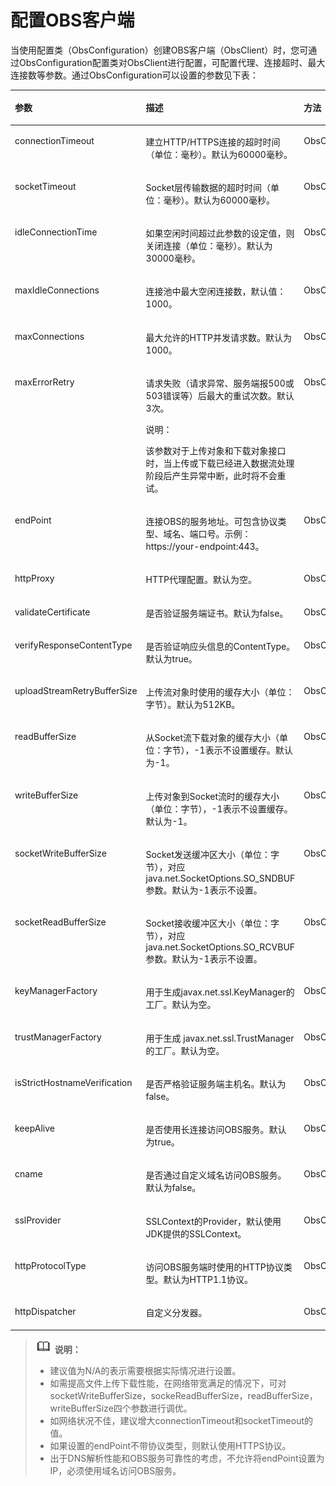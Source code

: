 # 配置OBS客户端<a name="obs_21_0203"></a>

当使用配置类（ObsConfiguration）创建OBS客户端（ObsClient）时，您可通过ObsConfiguration配置类对ObsClient进行配置，可配置代理、连接超时、最大连接数等参数。通过ObsConfiguration可以设置的参数见下表：

<a name="table10831182114445"></a>
<table><thead align="left"><tr id="row683212154419"><th class="cellrowborder" valign="top" width="22.772277227722775%" id="mcps1.1.5.1.1"><p id="p118329219446"><a name="p118329219446"></a><a name="p118329219446"></a><strong id="b9209101404510"><a name="b9209101404510"></a><a name="b9209101404510"></a>参数</strong></p>
</th>
<th class="cellrowborder" valign="top" width="26.732673267326735%" id="mcps1.1.5.1.2"><p id="p12832121184414"><a name="p12832121184414"></a><a name="p12832121184414"></a><strong id="b21682223450"><a name="b21682223450"></a><a name="b21682223450"></a>描述</strong></p>
</th>
<th class="cellrowborder" valign="top" width="33.663366336633665%" id="mcps1.1.5.1.3"><p id="p14832182111441"><a name="p14832182111441"></a><a name="p14832182111441"></a><strong id="b1910122517458"><a name="b1910122517458"></a><a name="b1910122517458"></a>方法</strong></p>
</th>
<th class="cellrowborder" valign="top" width="16.831683168316832%" id="mcps1.1.5.1.4"><p id="p174671008433"><a name="p174671008433"></a><a name="p174671008433"></a><strong id="b1128413161341"><a name="b1128413161341"></a><a name="b1128413161341"></a>建议值</strong></p>
</th>
</tr>
</thead>
<tbody><tr id="row108328217449"><td class="cellrowborder" valign="top" width="22.772277227722775%" headers="mcps1.1.5.1.1 "><p id="p16832192117441"><a name="p16832192117441"></a><a name="p16832192117441"></a>connectionTimeout</p>
</td>
<td class="cellrowborder" valign="top" width="26.732673267326735%" headers="mcps1.1.5.1.2 "><p id="p0832112144416"><a name="p0832112144416"></a><a name="p0832112144416"></a>建立HTTP/HTTPS连接的超时时间（单位：毫秒）。默认为60000毫秒。</p>
</td>
<td class="cellrowborder" valign="top" width="33.663366336633665%" headers="mcps1.1.5.1.3 "><p id="p883232118440"><a name="p883232118440"></a><a name="p883232118440"></a>ObsConfiguration.setConnectionTimeout</p>
</td>
<td class="cellrowborder" valign="top" width="16.831683168316832%" headers="mcps1.1.5.1.4 "><p id="p104681806437"><a name="p104681806437"></a><a name="p104681806437"></a>[10000, 60000]</p>
</td>
</tr>
<tr id="row48331421104417"><td class="cellrowborder" valign="top" width="22.772277227722775%" headers="mcps1.1.5.1.1 "><p id="p18833142116449"><a name="p18833142116449"></a><a name="p18833142116449"></a>socketTimeout</p>
</td>
<td class="cellrowborder" valign="top" width="26.732673267326735%" headers="mcps1.1.5.1.2 "><p id="p283372118449"><a name="p283372118449"></a><a name="p283372118449"></a>Socket层传输数据的超时时间（单位：毫秒）。默认为60000毫秒。</p>
</td>
<td class="cellrowborder" valign="top" width="33.663366336633665%" headers="mcps1.1.5.1.3 "><p id="p583302194414"><a name="p583302194414"></a><a name="p583302194414"></a>ObsConfiguration.setSocketTimeout</p>
</td>
<td class="cellrowborder" valign="top" width="16.831683168316832%" headers="mcps1.1.5.1.4 "><p id="p94681501436"><a name="p94681501436"></a><a name="p94681501436"></a>[10000, 60000]</p>
</td>
</tr>
<tr id="row724815598281"><td class="cellrowborder" valign="top" width="22.772277227722775%" headers="mcps1.1.5.1.1 "><p id="p22491159192810"><a name="p22491159192810"></a><a name="p22491159192810"></a>idleConnectionTime</p>
</td>
<td class="cellrowborder" valign="top" width="26.732673267326735%" headers="mcps1.1.5.1.2 "><p id="p1825065982818"><a name="p1825065982818"></a><a name="p1825065982818"></a>如果空闲时间超过此参数的设定值，则关闭连接（单位：毫秒）。默认为30000毫秒。</p>
</td>
<td class="cellrowborder" valign="top" width="33.663366336633665%" headers="mcps1.1.5.1.3 "><p id="p102505598288"><a name="p102505598288"></a><a name="p102505598288"></a>ObsConfiguration.setIdleConnectionTime</p>
</td>
<td class="cellrowborder" valign="top" width="16.831683168316832%" headers="mcps1.1.5.1.4 "><p id="p74687016437"><a name="p74687016437"></a><a name="p74687016437"></a>默认</p>
</td>
</tr>
<tr id="row6502192717387"><td class="cellrowborder" valign="top" width="22.772277227722775%" headers="mcps1.1.5.1.1 "><p id="p1050292773816"><a name="p1050292773816"></a><a name="p1050292773816"></a>maxIdleConnections</p>
</td>
<td class="cellrowborder" valign="top" width="26.732673267326735%" headers="mcps1.1.5.1.2 "><p id="p550282717384"><a name="p550282717384"></a><a name="p550282717384"></a>连接池中最大空闲连接数，默认值：1000。</p>
</td>
<td class="cellrowborder" valign="top" width="33.663366336633665%" headers="mcps1.1.5.1.3 "><p id="p13502102712382"><a name="p13502102712382"></a><a name="p13502102712382"></a>ObsConfiguration.setMaxIdleConnections</p>
</td>
<td class="cellrowborder" valign="top" width="16.831683168316832%" headers="mcps1.1.5.1.4 "><p id="p1150232793815"><a name="p1150232793815"></a><a name="p1150232793815"></a>N/A</p>
</td>
</tr>
<tr id="row168335218440"><td class="cellrowborder" valign="top" width="22.772277227722775%" headers="mcps1.1.5.1.1 "><p id="p1883352154411"><a name="p1883352154411"></a><a name="p1883352154411"></a>maxConnections</p>
</td>
<td class="cellrowborder" valign="top" width="26.732673267326735%" headers="mcps1.1.5.1.2 "><p id="p983302124412"><a name="p983302124412"></a><a name="p983302124412"></a>最大允许的HTTP并发请求数。默认为1000。</p>
</td>
<td class="cellrowborder" valign="top" width="33.663366336633665%" headers="mcps1.1.5.1.3 "><p id="p08335217449"><a name="p08335217449"></a><a name="p08335217449"></a>ObsConfiguration.setMaxConnections</p>
</td>
<td class="cellrowborder" valign="top" width="16.831683168316832%" headers="mcps1.1.5.1.4 "><p id="p44681909435"><a name="p44681909435"></a><a name="p44681909435"></a>默认</p>
</td>
</tr>
<tr id="row16833921104414"><td class="cellrowborder" valign="top" width="22.772277227722775%" headers="mcps1.1.5.1.1 "><p id="p178331621154413"><a name="p178331621154413"></a><a name="p178331621154413"></a>maxErrorRetry</p>
</td>
<td class="cellrowborder" valign="top" width="26.732673267326735%" headers="mcps1.1.5.1.2 "><p id="p78331121164412"><a name="p78331121164412"></a><a name="p78331121164412"></a>请求失败（请求异常、服务端报500或503错误等）后最大的重试次数。默认3次。</p>
<div class="note" id="note15205658102314"><a name="note15205658102314"></a><a name="note15205658102314"></a><span class="notetitle"> 说明： </span><div class="notebody"><p id="p1157424292417"><a name="p1157424292417"></a><a name="p1157424292417"></a>该参数对于上传对象和下载对象接口时，当上传或下载已经进入数据流处理阶段后产生异常中断，此时将不会重试。</p>
</div></div>
</td>
<td class="cellrowborder" valign="top" width="33.663366336633665%" headers="mcps1.1.5.1.3 "><p id="p188331621114420"><a name="p188331621114420"></a><a name="p188331621114420"></a>ObsConfiguration.setMaxErrorRetry</p>
</td>
<td class="cellrowborder" valign="top" width="16.831683168316832%" headers="mcps1.1.5.1.4 "><p id="p10468100174315"><a name="p10468100174315"></a><a name="p10468100174315"></a>[0, 5]</p>
</td>
</tr>
<tr id="row15833621134411"><td class="cellrowborder" valign="top" width="22.772277227722775%" headers="mcps1.1.5.1.1 "><p id="p68331421164412"><a name="p68331421164412"></a><a name="p68331421164412"></a>endPoint</p>
</td>
<td class="cellrowborder" valign="top" width="26.732673267326735%" headers="mcps1.1.5.1.2 "><p id="p1183382110444"><a name="p1183382110444"></a><a name="p1183382110444"></a>连接OBS的服务地址。可包含协议类型、域名、端口号。示例：https://your-endpoint:443。</p>
</td>
<td class="cellrowborder" valign="top" width="33.663366336633665%" headers="mcps1.1.5.1.3 "><p id="p19833132114442"><a name="p19833132114442"></a><a name="p19833132114442"></a>ObsConfiguration.setEndPoint</p>
</td>
<td class="cellrowborder" valign="top" width="16.831683168316832%" headers="mcps1.1.5.1.4 "><p id="p144683084318"><a name="p144683084318"></a><a name="p144683084318"></a>N/A</p>
</td>
</tr>
<tr id="row18901163111115"><td class="cellrowborder" valign="top" width="22.772277227722775%" headers="mcps1.1.5.1.1 "><p id="p19012313115"><a name="p19012313115"></a><a name="p19012313115"></a>httpProxy</p>
</td>
<td class="cellrowborder" valign="top" width="26.732673267326735%" headers="mcps1.1.5.1.2 "><p id="p8901131101112"><a name="p8901131101112"></a><a name="p8901131101112"></a>HTTP代理配置。默认为空。</p>
</td>
<td class="cellrowborder" valign="top" width="33.663366336633665%" headers="mcps1.1.5.1.3 "><p id="p79011831151119"><a name="p79011831151119"></a><a name="p79011831151119"></a>ObsConfiguration.setHttpProxy</p>
</td>
<td class="cellrowborder" valign="top" width="16.831683168316832%" headers="mcps1.1.5.1.4 "><p id="p204686074315"><a name="p204686074315"></a><a name="p204686074315"></a>N/A</p>
</td>
</tr>
<tr id="row0600952111317"><td class="cellrowborder" valign="top" width="22.772277227722775%" headers="mcps1.1.5.1.1 "><p id="p4600552171310"><a name="p4600552171310"></a><a name="p4600552171310"></a>validateCertificate</p>
</td>
<td class="cellrowborder" valign="top" width="26.732673267326735%" headers="mcps1.1.5.1.2 "><p id="p8601105251313"><a name="p8601105251313"></a><a name="p8601105251313"></a>是否验证服务端证书。默认为false。</p>
</td>
<td class="cellrowborder" valign="top" width="33.663366336633665%" headers="mcps1.1.5.1.3 "><p id="p1660135219139"><a name="p1660135219139"></a><a name="p1660135219139"></a>ObsConfiguration.setValidateCertificate</p>
</td>
<td class="cellrowborder" valign="top" width="16.831683168316832%" headers="mcps1.1.5.1.4 "><p id="p2046811054310"><a name="p2046811054310"></a><a name="p2046811054310"></a>N/A</p>
</td>
</tr>
<tr id="row1376292910153"><td class="cellrowborder" valign="top" width="22.772277227722775%" headers="mcps1.1.5.1.1 "><p id="p1176217292152"><a name="p1176217292152"></a><a name="p1176217292152"></a>verifyResponseContentType</p>
</td>
<td class="cellrowborder" valign="top" width="26.732673267326735%" headers="mcps1.1.5.1.2 "><p id="p1356155616158"><a name="p1356155616158"></a><a name="p1356155616158"></a>是否验证响应头信息的ContentType。默认为true。</p>
</td>
<td class="cellrowborder" valign="top" width="33.663366336633665%" headers="mcps1.1.5.1.3 "><p id="p2762162918151"><a name="p2762162918151"></a><a name="p2762162918151"></a>ObsConfiguration.setVerifyResponseContentType</p>
</td>
<td class="cellrowborder" valign="top" width="16.831683168316832%" headers="mcps1.1.5.1.4 "><p id="p184682044316"><a name="p184682044316"></a><a name="p184682044316"></a>默认</p>
</td>
</tr>
<tr id="row106540991712"><td class="cellrowborder" valign="top" width="22.772277227722775%" headers="mcps1.1.5.1.1 "><p id="p1065417941713"><a name="p1065417941713"></a><a name="p1065417941713"></a>uploadStreamRetryBufferSize</p>
</td>
<td class="cellrowborder" valign="top" width="26.732673267326735%" headers="mcps1.1.5.1.2 "><p id="p178201793617"><a name="p178201793617"></a><a name="p178201793617"></a>上传流对象时使用的缓存大小（单位：字节）。默认为512KB。</p>
</td>
<td class="cellrowborder" valign="top" width="33.663366336633665%" headers="mcps1.1.5.1.3 "><p id="p1765518917177"><a name="p1765518917177"></a><a name="p1765518917177"></a>ObsConfiguration.setUploadStreamRetryBufferSize</p>
</td>
<td class="cellrowborder" valign="top" width="16.831683168316832%" headers="mcps1.1.5.1.4 "><p id="p3182510618"><a name="p3182510618"></a><a name="p3182510618"></a>N/A</p>
</td>
</tr>
<tr id="row133933491190"><td class="cellrowborder" valign="top" width="22.772277227722775%" headers="mcps1.1.5.1.1 "><p id="p16393124951913"><a name="p16393124951913"></a><a name="p16393124951913"></a>readBufferSize</p>
</td>
<td class="cellrowborder" valign="top" width="26.732673267326735%" headers="mcps1.1.5.1.2 "><p id="p196381625164516"><a name="p196381625164516"></a><a name="p196381625164516"></a>从Socket流下载对象的缓存大小（单位：字节），-1表示不设置缓存。默认为-1。</p>
</td>
<td class="cellrowborder" valign="top" width="33.663366336633665%" headers="mcps1.1.5.1.3 "><p id="p12393249181914"><a name="p12393249181914"></a><a name="p12393249181914"></a>ObsConfiguration.setReadBufferSize</p>
</td>
<td class="cellrowborder" valign="top" width="16.831683168316832%" headers="mcps1.1.5.1.4 "><p id="p11711132441412"><a name="p11711132441412"></a><a name="p11711132441412"></a>N/A</p>
</td>
</tr>
<tr id="row19437155319193"><td class="cellrowborder" valign="top" width="22.772277227722775%" headers="mcps1.1.5.1.1 "><p id="p17437165381918"><a name="p17437165381918"></a><a name="p17437165381918"></a>writeBufferSize</p>
</td>
<td class="cellrowborder" valign="top" width="26.732673267326735%" headers="mcps1.1.5.1.2 "><p id="p8437155391917"><a name="p8437155391917"></a><a name="p8437155391917"></a>上传对象到Socket流时的缓存大小（单位：字节），-1表示不设置缓存。默认为-1。</p>
</td>
<td class="cellrowborder" valign="top" width="33.663366336633665%" headers="mcps1.1.5.1.3 "><p id="p143712534192"><a name="p143712534192"></a><a name="p143712534192"></a>ObsConfiguration.setWriteBufferSize</p>
</td>
<td class="cellrowborder" valign="top" width="16.831683168316832%" headers="mcps1.1.5.1.4 "><p id="p18726424171419"><a name="p18726424171419"></a><a name="p18726424171419"></a>N/A</p>
</td>
</tr>
<tr id="row8668194319411"><td class="cellrowborder" valign="top" width="22.772277227722775%" headers="mcps1.1.5.1.1 "><p id="p2422925171916"><a name="p2422925171916"></a><a name="p2422925171916"></a>socketWriteBufferSize</p>
</td>
<td class="cellrowborder" valign="top" width="26.732673267326735%" headers="mcps1.1.5.1.2 "><p id="p1042222520190"><a name="p1042222520190"></a><a name="p1042222520190"></a>Socket发送缓冲区大小（单位：字节），对应java.net.SocketOptions.SO_SNDBUF参数。默认为-1表示不设置。</p>
</td>
<td class="cellrowborder" valign="top" width="33.663366336633665%" headers="mcps1.1.5.1.3 "><p id="p1642219254194"><a name="p1642219254194"></a><a name="p1642219254194"></a>ObsConfiguration.setSocketWriteBufferSize</p>
</td>
<td class="cellrowborder" valign="top" width="16.831683168316832%" headers="mcps1.1.5.1.4 "><p id="p2468803435"><a name="p2468803435"></a><a name="p2468803435"></a>默认</p>
</td>
</tr>
<tr id="row756217410416"><td class="cellrowborder" valign="top" width="22.772277227722775%" headers="mcps1.1.5.1.1 "><p id="p10703134581918"><a name="p10703134581918"></a><a name="p10703134581918"></a>socketReadBufferSize</p>
</td>
<td class="cellrowborder" valign="top" width="26.732673267326735%" headers="mcps1.1.5.1.2 "><p id="p12703154518195"><a name="p12703154518195"></a><a name="p12703154518195"></a>Socket接收缓冲区大小（单位：字节），对应java.net.SocketOptions.SO_RCVBUF参数。默认为-1表示不设置。</p>
</td>
<td class="cellrowborder" valign="top" width="33.663366336633665%" headers="mcps1.1.5.1.3 "><p id="p1870394517199"><a name="p1870394517199"></a><a name="p1870394517199"></a>ObsConfiguration.setSocketReadBufferSize</p>
</td>
<td class="cellrowborder" valign="top" width="16.831683168316832%" headers="mcps1.1.5.1.4 "><p id="p134682074316"><a name="p134682074316"></a><a name="p134682074316"></a>默认</p>
</td>
</tr>
<tr id="row351654320425"><td class="cellrowborder" valign="top" width="22.772277227722775%" headers="mcps1.1.5.1.1 "><p id="p9150451113118"><a name="p9150451113118"></a><a name="p9150451113118"></a>keyManagerFactory</p>
</td>
<td class="cellrowborder" valign="top" width="26.732673267326735%" headers="mcps1.1.5.1.2 "><p id="p1515085163115"><a name="p1515085163115"></a><a name="p1515085163115"></a>用于生成javax.net.ssl.KeyManager的工厂。默认为空。</p>
</td>
<td class="cellrowborder" valign="top" width="33.663366336633665%" headers="mcps1.1.5.1.3 "><p id="p12150351193111"><a name="p12150351193111"></a><a name="p12150351193111"></a>ObsConfiguration.setKeyManagerFactory</p>
</td>
<td class="cellrowborder" valign="top" width="16.831683168316832%" headers="mcps1.1.5.1.4 "><p id="p915065153117"><a name="p915065153117"></a><a name="p915065153117"></a>N/A</p>
</td>
</tr>
<tr id="row16421154464211"><td class="cellrowborder" valign="top" width="22.772277227722775%" headers="mcps1.1.5.1.1 "><p id="p12732952143117"><a name="p12732952143117"></a><a name="p12732952143117"></a>trustManagerFactory</p>
</td>
<td class="cellrowborder" valign="top" width="26.732673267326735%" headers="mcps1.1.5.1.2 "><p id="p773265212313"><a name="p773265212313"></a><a name="p773265212313"></a>用于生成 javax.net.ssl.TrustManager的工厂。默认为空。</p>
</td>
<td class="cellrowborder" valign="top" width="33.663366336633665%" headers="mcps1.1.5.1.3 "><p id="p1573225212316"><a name="p1573225212316"></a><a name="p1573225212316"></a>ObsConfiguration.setTrustManagerFactory</p>
</td>
<td class="cellrowborder" valign="top" width="16.831683168316832%" headers="mcps1.1.5.1.4 "><p id="p1873345213111"><a name="p1873345213111"></a><a name="p1873345213111"></a>N/A</p>
</td>
</tr>
<tr id="row11154445144220"><td class="cellrowborder" valign="top" width="22.772277227722775%" headers="mcps1.1.5.1.1 "><p id="p873865317311"><a name="p873865317311"></a><a name="p873865317311"></a>isStrictHostnameVerification</p>
</td>
<td class="cellrowborder" valign="top" width="26.732673267326735%" headers="mcps1.1.5.1.2 "><p id="p173816533312"><a name="p173816533312"></a><a name="p173816533312"></a>是否严格验证服务端主机名。默认为false。</p>
</td>
<td class="cellrowborder" valign="top" width="33.663366336633665%" headers="mcps1.1.5.1.3 "><p id="p6738253173118"><a name="p6738253173118"></a><a name="p6738253173118"></a>ObsConfiguration.setIsStrictHostnameVerification</p>
</td>
<td class="cellrowborder" valign="top" width="16.831683168316832%" headers="mcps1.1.5.1.4 "><p id="p8738853143110"><a name="p8738853143110"></a><a name="p8738853143110"></a>N/A</p>
</td>
</tr>
<tr id="row1057116265167"><td class="cellrowborder" valign="top" width="22.772277227722775%" headers="mcps1.1.5.1.1 "><p id="p175710264168"><a name="p175710264168"></a><a name="p175710264168"></a>keepAlive</p>
</td>
<td class="cellrowborder" valign="top" width="26.732673267326735%" headers="mcps1.1.5.1.2 "><p id="p20571102616165"><a name="p20571102616165"></a><a name="p20571102616165"></a>是否使用长连接访问OBS服务。默认为true。</p>
</td>
<td class="cellrowborder" valign="top" width="33.663366336633665%" headers="mcps1.1.5.1.3 "><p id="p1571122615167"><a name="p1571122615167"></a><a name="p1571122615167"></a>ObsConfiguration.setKeepAlive</p>
</td>
<td class="cellrowborder" valign="top" width="16.831683168316832%" headers="mcps1.1.5.1.4 "><p id="p1541355710160"><a name="p1541355710160"></a><a name="p1541355710160"></a>N/A</p>
</td>
</tr>
<tr id="row2211614204417"><td class="cellrowborder" valign="top" width="22.772277227722775%" headers="mcps1.1.5.1.1 "><p id="p171998467395"><a name="p171998467395"></a><a name="p171998467395"></a>cname</p>
</td>
<td class="cellrowborder" valign="top" width="26.732673267326735%" headers="mcps1.1.5.1.2 "><p id="p7199846143912"><a name="p7199846143912"></a><a name="p7199846143912"></a>是否通过自定义域名访问OBS服务。默认为false。</p>
</td>
<td class="cellrowborder" valign="top" width="33.663366336633665%" headers="mcps1.1.5.1.3 "><p id="p8199164623919"><a name="p8199164623919"></a><a name="p8199164623919"></a>ObsConfiguration.setCname</p>
</td>
<td class="cellrowborder" valign="top" width="16.831683168316832%" headers="mcps1.1.5.1.4 "><p id="p101996464399"><a name="p101996464399"></a><a name="p101996464399"></a>N/A</p>
</td>
</tr>
<tr id="row179727410"><td class="cellrowborder" valign="top" width="22.772277227722775%" headers="mcps1.1.5.1.1 "><p id="p129710713116"><a name="p129710713116"></a><a name="p129710713116"></a>sslProvider</p>
</td>
<td class="cellrowborder" valign="top" width="26.732673267326735%" headers="mcps1.1.5.1.2 "><p id="p1697171810"><a name="p1697171810"></a><a name="p1697171810"></a>SSLContext的Provider，默认使用JDK提供的SSLContext。</p>
</td>
<td class="cellrowborder" valign="top" width="33.663366336633665%" headers="mcps1.1.5.1.3 "><p id="p109713720117"><a name="p109713720117"></a><a name="p109713720117"></a>ObsConfiguration.setSslProvider</p>
</td>
<td class="cellrowborder" valign="top" width="16.831683168316832%" headers="mcps1.1.5.1.4 "><p id="p785717556115"><a name="p785717556115"></a><a name="p785717556115"></a>N/A</p>
</td>
</tr>
<tr id="row6800048174612"><td class="cellrowborder" valign="top" width="22.772277227722775%" headers="mcps1.1.5.1.1 "><p id="p980024824618"><a name="p980024824618"></a><a name="p980024824618"></a>httpProtocolType</p>
</td>
<td class="cellrowborder" valign="top" width="26.732673267326735%" headers="mcps1.1.5.1.2 "><p id="p198001748174613"><a name="p198001748174613"></a><a name="p198001748174613"></a>访问OBS服务端时使用的HTTP协议类型。默认为HTTP1.1协议。</p>
</td>
<td class="cellrowborder" valign="top" width="33.663366336633665%" headers="mcps1.1.5.1.3 "><p id="p1816948154613"><a name="p1816948154613"></a><a name="p1816948154613"></a>ObsConfiguration.setHttpProtocolType</p>
</td>
<td class="cellrowborder" valign="top" width="16.831683168316832%" headers="mcps1.1.5.1.4 "><p id="p1815213144717"><a name="p1815213144717"></a><a name="p1815213144717"></a>N/A</p>
</td>
</tr>
<tr id="row8503183123119"><td class="cellrowborder" valign="top" width="22.772277227722775%" headers="mcps1.1.5.1.1 "><p id="p1437055362812"><a name="p1437055362812"></a><a name="p1437055362812"></a>httpDispatcher</p>
</td>
<td class="cellrowborder" valign="top" width="26.732673267326735%" headers="mcps1.1.5.1.2 "><p id="p237045313282"><a name="p237045313282"></a><a name="p237045313282"></a>自定义分发器。</p>
</td>
<td class="cellrowborder" valign="top" width="33.663366336633665%" headers="mcps1.1.5.1.3 "><p id="p5370195318281"><a name="p5370195318281"></a><a name="p5370195318281"></a>ObsConfiguration.setHttpDispatcher</p>
</td>
<td class="cellrowborder" valign="top" width="16.831683168316832%" headers="mcps1.1.5.1.4 "><p id="p13714123017294"><a name="p13714123017294"></a><a name="p13714123017294"></a>N/A</p>
</td>
</tr>
</tbody>
</table>

>![](public_sys-resources/icon-note.gif) **说明：**   
>-   建议值为N/A的表示需要根据实际情况进行设置。  
>-   如需提高文件上传下载性能，在网络带宽满足的情况下，可对socketWriteBufferSize，sockeReadBufferSize，readBufferSize，writeBufferSize四个参数进行调优。  
>-   如网络状况不佳，建议增大connectionTimeout和socketTimeout的值。  
>-   如果设置的endPoint不带协议类型，则默认使用HTTPS协议。  
>-   出于DNS解析性能和OBS服务可靠性的考虑，不允许将endPoint设置为IP，必须使用域名访问OBS服务。  

